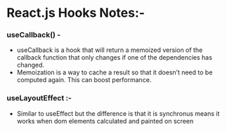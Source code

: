 


# React.js Hooks Notes:-


### useCallback() - 
- useCallback is a hook that will return a memoized version of the callback function that only changes if one of the dependencies has changed.
- Memoization is a way to cache a result so that it doesn’t need to be computed again. This can boost performance.


### useLayoutEffect :- 
- Similar to useEffect but the difference is that it is synchronus means it works when dom elements calculated and painted on screen 
































